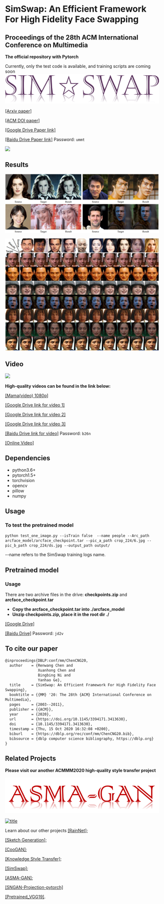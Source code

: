 # SimSwap: An Efficient Framework For High Fidelity Face Swapping
## Proceedings of the 28th ACM International Conference on Multimedia
**The official repository with Pytorch**

Currently, only the test code is available, and training scripts are coming soon
[![simswaplogo](/doc/img/logo1.png)](https://github.com/neuralchen/SimSwap)


[[Arxiv paper]](https://arxiv.org/pdf/2106.06340v1.pdf)

[[ACM DOI paper]](https://dl.acm.org/doi/10.1145/3394171.3413630)

[[Google Drive Paper link]](https://drive.google.com/file/d/1fcfWOGt1mkBo7F0gXVKitf8GJMAXQxZD/view?usp=sharing)


[[Baidu Drive Paper link]](https://pan.baidu.com/s/1-TKFuycRNUKut8hn4IimvA) Password: ```ummt```



<img src="./doc/img/njt7d-k3pqx.webp"/>


## Results
![Results1](/doc/img/results1.PNG)

![Results2](/doc/img/total.PNG)

## Video
<img src="./doc/img/video.webp"/>



**High-quality videos can be found in the link below:**

[[Mama(video) 1080p]](https://drive.google.com/file/d/1JTruy6BTnT1EK1PSaZ4x-F8RhtZU_kT3/view?usp=sharing)

[[Google Drive link for video 1]](https://drive.google.com/file/d/1hdne7Gw39d34zt3w1NYV3Ln5cT8PfCNm/view?usp=sharing)

[[Google Drive link for video 2]](https://drive.google.com/file/d/1bDEg_pVeFYLnf9QLSMuG8bsjbRPk0X5_/view?usp=sharing)

[[Google Drive link for video 3]](https://drive.google.com/file/d/1oftHAnLmgFis4XURcHTccGSWbWSXYKK1/view?usp=sharing)

[[Baidu Drive link for video]](https://pan.baidu.com/s/1WTS6jm2TY17bYJurw57LUg ) Password: ```b26n```

[[Online Video]](https://www.bilibili.com/video/BV12v411p7j5/)


## Dependencies
- python3.6+
- pytorch1.5+
- torchvision
- opencv
- pillow
- numpy


## Usage
### To test the pretrained model
```
python test_one_image.py --isTrain false  --name people --Arc_path arcface_model/arcface_checkpoint.tar --pic_a_path crop_224/6.jpg --pic_b_path crop_224/ds.jpg --output_path output/
```

--name refers to the SimSwap training logs name.

## Pretrained model

### Usage
There are two archive files in the drive: **checkpoints.zip** and **arcface_checkpoint.tar**

- **Copy the arcface_checkpoint.tar into ./arcface_model**
- **Unzip checkpoints.zip, place it in the root dir ./**

[[Google Drive]](https://drive.google.com/drive/folders/1jV6_0FIMPC53FZ2HzZNJZGMe55bbu17R?usp=sharing)

[[Baidu Drive]](https://pan.baidu.com/s/1wFV11RVZMHqd-ky4YpLdcA) Password: ```jd2v```


## To cite our paper
```
@inproceedings{DBLP:conf/mm/ChenCNG20,
  author    = {Renwang Chen and
               Xuanhong Chen and
               Bingbing Ni and
               Yanhao Ge},
  title     = {SimSwap: An Efficient Framework For High Fidelity Face Swapping},
  booktitle = {{MM} '20: The 28th {ACM} International Conference on Multimedia},
  pages     = {2003--2011},
  publisher = {{ACM}},
  year      = {2020},
  url       = {https://doi.org/10.1145/3394171.3413630},
  doi       = {10.1145/3394171.3413630},
  timestamp = {Thu, 15 Oct 2020 16:32:08 +0200},
  biburl    = {https://dblp.org/rec/conf/mm/ChenCNG20.bib},
  bibsource = {dblp computer science bibliography, https://dblp.org}
}
```

## Related Projects

**Please visit our another ACMMM2020 high-quality style transfer project**

[![logo](./doc/img/logo.png)](https://github.com/neuralchen/ASMAGAN)

[![title](/doc/img/title.png)](https://github.com/neuralchen/ASMAGAN)

Learn about our other projects 
[[RainNet]](https://neuralchen.github.io/RainNet);

[[Sketch Generation]](https://github.com/TZYSJTU/Sketch-Generation-with-Drawing-Process-Guided-by-Vector-Flow-and-Grayscale);

[[CooGAN]](https://github.com/neuralchen/CooGAN);

[[Knowledge Style Transfer]](https://github.com/AceSix/Knowledge_Transfer);

[[SimSwap]](https://github.com/neuralchen/SimSwap);

[[ASMA-GAN]](https://github.com/neuralchen/ASMAGAN);

[[SNGAN-Projection-pytorch]](https://github.com/neuralchen/SNGAN_Projection)

[[Pretrained_VGG19]](https://github.com/neuralchen/Pretrained_VGG19).